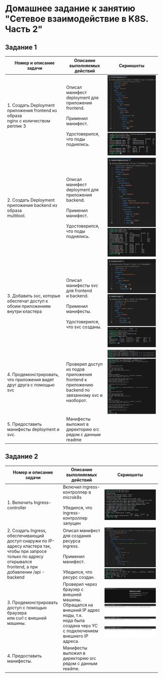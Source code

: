 # Домашнее задание к занятию "Сетевое взаимодействие в K8S. Часть 2"

## Задание 1

| Номер и описание задачи                                                                                                     | Описание выполняемых действий                                                                                                                                                     | Скриншоты                                                                                                                                     |
| ----------------------------------------------------------------------------------------------------------------------------------------------- | ------------------------------------------------------------------------------------------------------------------------------------------------------------------------------------------------------------ | ------------------------------------------------------------------------------------------------------------------------------------------------------ |
| 1. Создать Deployment приложения frontend из образа<br />nginx с количеством реплик 3                | Описал манифест deployment для<br />приложения frontend.<br /><br />Применил манифест.<br /><br />Удостоверился, что поды поднялись. | ![1738774748941](image/README/1738774748941.png)<br />![1738774793560](image/README/1738774793560.png)                                                     |
| 2. Создать Deployment приложения backend из образа<br />multitool.                                                     | Описал манифест deployment для<br />приложения backend.<br /><br />Применил манифест.<br /><br />Удостоверился, что поды поднялись.  | ![1738774886189](image/README/1738774886189.png)<br />![1738774921294](image/README/1738774921294.png)                                                     |
| 3. Добавить svc, которые обеспечат доступ к обоим приложениям<br />внутри кластера | Описал манифесты svc для frontend<br />и backend.<br /><br />Применил манифесты.<br /><br />Удостоверился, что svc созданы.                       | ![1738775038793](image/README/1738775038793.png)<br />![1738775066806](image/README/1738775066806.png)<br />![1738775105503](image/README/1738775105503.png) |
| 4. Продемонстрировать, что приложения видят друг друга с помощью<br />svc                  | Проверил доступ из подов приложения<br />frontend к приложению backend по <br />звязанному svc и наоборот.                                   | ![1738775632931](image/README/1738775632931.png)<br />![1738775692492](image/README/1738775692492.png)                                                     |
| 5. Предоставить манифесты deployment и svc.                                                                               | Манифесты выложил в директорию src<br />рядом с данным readme                                                                                                         |                                                                                                                                                        |

## Задание 2

| Номер и описание задачи                                                                                                                                                                                                                                                     | Описание выполняемых действий                                                                                                                                                                                                                   | Скриншоты                                                                                                                                                                                         |
| ----------------------------------------------------------------------------------------------------------------------------------------------------------------------------------------------------------------------------------------------------------------------------------------------- | -------------------------------------------------------------------------------------------------------------------------------------------------------------------------------------------------------------------------------------------------------------------------- | ---------------------------------------------------------------------------------------------------------------------------------------------------------------------------------------------------------- |
| 1. Включить Ingress-controller                                                                                                                                                                                                                                                          | Включил ingress-контроллер в microk8s<br /><br />Убедился, что ingress-контроллер запущен                                                                                                                                    | ![1738775941107](image/README/1738775941107.png)                                                                                                                                                             |
| 2. Создать Ingress, обеспечивающий<br />доступ снаружи по IP-адресу кластера так,<br />чтобы при запросе только по адресу открывался<br />frontend, а при добавлении /api - backend  | Описал манифест для создания ресурса<br />ingress.<br /><br />Применил манифест.<br /><br />Убедился, что ресурс создан.                                                                            | ![1738776414246](image/README/1738776414246.png)<br />![1738776610204](image/README/1738776610204.png)                                                                                                         |
| 3. Продемонстрировать доступ с помощью браузера<br />или curl с внешней машины.                                                                                                                                                        | Проверил через браузер с внешней машины.<br />Обращался на внешний IP адрес ноды, т.к.<br />нода была создана черз YC с подключением<br />внешнего IP адреса. | ![1738776760682](image/README/1738776760682.png)<br />![1738776779286](image/README/1738776779286.png)<br />![1738776794916](image/README/1738776794916.png)<br />![1738776809400](image/README/1738776809400.png) |
| 4. Предоставить манифесты.                                                                                                                                                                                                                                                 | Манифесты выложил в директорию src<br />рядом с данным readme.                                                                                                                                                                      |                                                                                                                                                                                                            |
